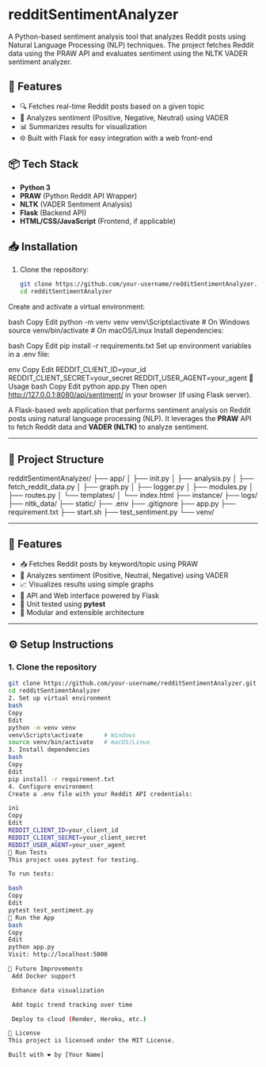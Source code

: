 # redditSentimentAnalyzer

A Python-based sentiment analysis tool that analyzes Reddit posts using Natural Language Processing (NLP) techniques. The project fetches Reddit data using the PRAW API and evaluates sentiment using the NLTK VADER sentiment analyzer.

## 🚀 Features

- 🔍 Fetches real-time Reddit posts based on a given topic
- 🧠 Analyzes sentiment (Positive, Negative, Neutral) using VADER
- 📊 Summarizes results for visualization
- 🌐 Built with Flask for easy integration with a web front-end

## 📦 Tech Stack

- **Python 3**
- **PRAW** (Python Reddit API Wrapper)
- **NLTK** (VADER Sentiment Analysis)
- **Flask** (Backend API)
- **HTML/CSS/JavaScript** (Frontend, if applicable)

## 📥 Installation

1. Clone the repository:

   ```bash
   git clone https://github.com/your-username/redditSentimentAnalyzer.git
   cd redditSentimentAnalyzer
Create and activate a virtual environment:

bash
Copy
Edit
python -m venv venv
venv\Scripts\activate        # On Windows
source venv/bin/activate     # On macOS/Linux
Install dependencies:

bash
Copy
Edit
pip install -r requirements.txt
Set up environment variables in a .env file:

env
Copy
Edit
REDDIT_CLIENT_ID=your_id
REDDIT_CLIENT_SECRET=your_secret
REDDIT_USER_AGENT=your_agent
🧪 Usage
bash
Copy
Edit
python app.py
Then open http://127.0.0.1:8080/api/sentiment/ in your browser (if using Flask server).


A Flask-based web application that performs sentiment analysis on Reddit posts using natural language processing (NLP). It leverages the **PRAW** API to fetch Reddit data and **VADER (NLTK)** to analyze sentiment.

---

## 📁 Project Structure

redditSentimentAnalyzer/
├── app/
│ ├── init.py
│ ├── analysis.py
│ ├── fetch_reddit_data.py
│ ├── graph.py
│ ├── logger.py
│ ├── modules.py
│ ├── routes.py
│ └── templates/
│ └── index.html
├── instance/
├── logs/
├── nltk_data/
├── static/
├── .env
├── .gitignore
├── app.py
├── requirement.txt
├── start.sh
├── test_sentiment.py
└── venv/



---

## 🚀 Features

- 📥 Fetches Reddit posts by keyword/topic using PRAW
- 🧠 Analyzes sentiment (Positive, Neutral, Negative) using VADER
- 📈 Visualizes results using simple graphs
- 🔗 API and Web interface powered by Flask
- 🧪 Unit tested using **pytest**
- 📁 Modular and extensible architecture

---

## ⚙️ Setup Instructions

### 1. Clone the repository

```bash
git clone https://github.com/your-username/redditSentimentAnalyzer.git
cd redditSentimentAnalyzer
2. Set up virtual environment
bash
Copy
Edit
python -m venv venv
venv\Scripts\activate      # Windows
source venv/bin/activate   # macOS/Linux
3. Install dependencies
bash
Copy
Edit
pip install -r requirement.txt
4. Configure environment
Create a .env file with your Reddit API credentials:

ini
Copy
Edit
REDDIT_CLIENT_ID=your_client_id
REDDIT_CLIENT_SECRET=your_client_secret
REDDIT_USER_AGENT=your_user_agent
🧪 Run Tests
This project uses pytest for testing.

To run tests:

bash
Copy
Edit
pytest test_sentiment.py
🚀 Run the App
bash
Copy
Edit
python app.py
Visit: http://localhost:5000

📝 Future Improvements
 Add Docker support

 Enhance data visualization

 Add topic trend tracking over time

 Deploy to cloud (Render, Heroku, etc.)

📄 License
This project is licensed under the MIT License.

Built with ❤️ by [Your Name]
